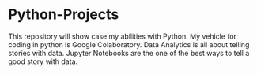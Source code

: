 # Python-Projects
This repository will show case my abilities with Python. My vehicle for coding in python is Google Colaboratory.
Data Analytics is all about telling stories with data. Jupyter Notebooks are the one of the best ways to tell a good story with data. 
